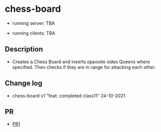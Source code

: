 
# chess-board

- running server: TBA

- running clients: TBA

## Description

- Creates a Chess Board and inserts opposite sides Queens where specified. Then checks if they are in range for attacking each other.

## Change log

- chess-board v1 "feat: completed class11" 24-10-2021

## PR

- [PR1](https://github.com/Moha-AlHanbali/chess-board/pull/1)